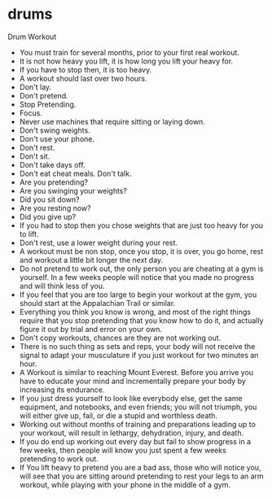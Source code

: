 # drums
Drum Workout

- You must train for several months, prior to your first real workout.
- It is not how heavy you lift, it is how long you lift your heavy for.
- If you have to stop then, it is too heavy.
- A workout should last over two hours.
- Don't lay.
- Don't pretend.
- Stop Pretending.
- Focus.
- Never use machines that require sitting or laying down.
- Don't swing weights.
- Don't use your phone.
- Don't rest.
- Don't sit.
- Don't take days off.
- Don't eat cheat meals. Don't talk.
- Are you pretending?
- Are you swinging your weights?
- Did you sit down?
- Are you resting now?
- Did you give up?
- If you had to stop then you chose weights that are just too heavy for you to lift.
- Don't rest, use a lower weight during your rest.
- A workout must be non stop, once you stop, it is over, you go home, rest and workout a little bit longer the next day.
- Do not pretend to work out, the only person you are cheating at a gym is yourself. In a few weeks people will notice that you made no progress and will think less of you.
- If you feel that you are too large to begin your workout at the gym, you should start at the Appalachian Trail or similar.
- Everything you think you know is wrong, and most of the right things require that you stop pretending that you know how to do it, and actually figure it out by trial and error on your own.
- Don't copy workouts, chances are they are not working out.
- There is no such thing as sets and reps, your body will not receive the signal to adapt your musculature if you just workout for two minutes an hour.
- A Workout is similar to reaching Mount Everest. Before you arrive you have to educate your mind and incrementally prepare your body by increasing its endurance.
- If you just dress yourself to look like everybody else, get the same equipment, and notebooks, and even friends; you will not triumph, you will either give up, fail, or die a stupid and worthless death.
- Working out without months of training and preparations leading up to your workout, will result in lethargy, dehydration, injury, and death.
- If you do end up working out every day but fail to show progress in a few weeks, then people will know you just spent a few weeks pretending to work out.
- If You lift heavy to pretend you are a bad ass, those who will notice you, will see that you are sitting around pretending to rest your legs to an arm workout, while playing with your phone in the middle of a gym. 

